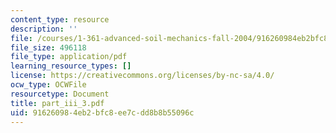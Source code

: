 ```yaml
---
content_type: resource
description: ''
file: /courses/1-361-advanced-soil-mechanics-fall-2004/916260984eb2bfc8ee7cdd8b8b55096c_part_iii_3.pdf
file_size: 496118
file_type: application/pdf
learning_resource_types: []
license: https://creativecommons.org/licenses/by-nc-sa/4.0/
ocw_type: OCWFile
resourcetype: Document
title: part_iii_3.pdf
uid: 91626098-4eb2-bfc8-ee7c-dd8b8b55096c
---
```

